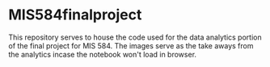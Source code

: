 # MIS584finalproject

This repository serves to house the code used for the data analytics portion of the final project for MIS 584.
The images serve as the take aways from the analytics incase the notebook won't load in browser.
